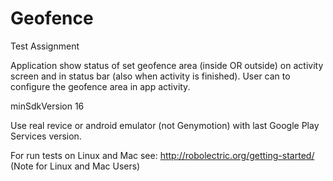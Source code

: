 # Geofence
Test Assignment

Application show status of set geofence area (inside OR outside) on activity screen and in status bar (also when activity is finished).
User can to configure the geofence area in app activity. 

minSdkVersion 16

Use real revice or android emulator (not Genymotion) with last Google Play Services version.

For run tests on Linux and Mac see: http://robolectric.org/getting-started/   (Note for Linux and Mac Users)
